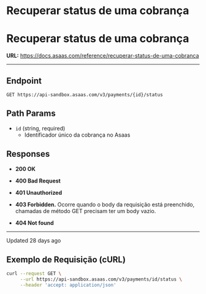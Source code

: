 # Recuperar status de uma cobrança

# Recuperar status de uma cobrança

**URL:** https://docs.asaas.com/reference/recuperar-status-de-uma-cobranca

---

## Endpoint

`GET https://api-sandbox.asaas.com/v3/payments/{id}/status`

## Path Params

*   `id` (string, required)
    *   Identificador único da cobrança no Asaas

## Responses

*   **200 OK**

*   **400 Bad Request**

*   **401 Unauthorized**

*   **403 Forbidden.** Ocorre quando o body da requisição está preenchido, chamadas de método GET precisam ter um body vazio.

*   **404 Not found**

---

Updated 28 days ago

## Exemplo de Requisição (cURL)

```bash
curl --request GET \
     --url https://api-sandbox.asaas.com/v3/payments/id/status \
     --header 'accept: application/json'
```